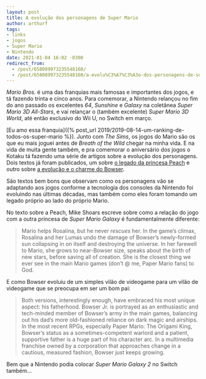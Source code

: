 ```yaml
---
layout: post
title: A evolução dos personagens de Super Mario
author: arthurf
tags:
- links
- jogos
- Super Mario
- Nintendo
date: 2021-01-04 16:02 -0300
redirect_from:
  - /post/658089973235548160/
  - /post/658089973235548160/a-evolu%C3%A7%C3%A3o-dos-personagens-de-super-mario
---
```

*Mario Bros.* é uma das franquias mais famosas e importantes dos jogos, e tá fazendo trinta e cinco anos. Para comemorar, a Nintendo relançou no fim do ano passado os excelentes *64*, *Sunshine* e *Galaxy* na coletânea *Super Mario 3D All-Stars*, e vai relançar o (também excelente) *Super Mario 3D World*, até então exclusivo do Wii U, no Switch em março.

[Eu amo essa franquia]({% post_url 2019/2019-08-14-um-ranking-de-todos-os-super-mario %}). Junto com *The Sims*, os jogos do Mario são os que eu mais joguei antes de *Breath of the Wild* chegar na minha vida. E na vida de muita gente também, e pra comemorar o aniversário dos jogos o Kotaku tá fazendo uma série de artigos sobre a evolução dos personagens. Dois textos já foram publicados, um sobre [o legado da princesa Peach](https://kotaku.com/princess-peach-floated-so-rosalina-could-fly-1845970718) e outro sobre [a evolução e o charme do Bowser](https://kotaku.com/whats-great-about-bowser-1845971445).

São textos bem bons que observam como os personagens vão se adaptando aos jogos conforme a tecnologia dos consoles da Nintendo foi evoluindo nas últimas décadas, mas também como eles foram tomando um legado próprio ao lado do próprio Mario.

No texto sobre a Peach, Mike Shoars escreve sobre como a relação do jogo com a outra princesa de *Super Mario Galaxy* é fundamentalmente diferente:

> Mario helps Rosalina, but he never *rescues* her. In the game’s climax, Rosalina and her Lumas undo the damage of Bowser’s newly-formed sun collapsing in on itself and destroying the universe. In her farewell to Mario, she grows to near-Bowser size, speaks about the birth of new stars, before saving all of creation. She is the closest thing we ever see in the main Mario games (don’t @ me, Paper Mario fans) to God.

E como Bowser evoluiu de um simples vilão de videogame para um vilão de videogame que se preocupa em ser um bom pai:

> Both versions, interestingly enough, have embraced his most unique aspect: his fatherhood. Bowser Jr. is portrayed as an enthusiastic and tech-minded member of Bowser’s army in the main games, balancing out his dad’s more old-fashioned reliance on dark magic and airships. In the most recent RPGs, especially Paper Mario: The Origami King, Bowser’s status as a sometimes-competent warlord and a patient, supportive father is a huge part of his character arc. In a multimedia franchise owned by a corporation that approaches change in a cautious, measured fashion, Bowser just keeps growing.

Bem que a Nintendo podia colocar *Super Mario Galaxy 2* no Switch também…
